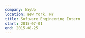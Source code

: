```yaml
---
company: WayUp
location: New York, NY
title: Software Engineering Intern
start: 2015-07-01
end: 2015-08-25
---
```

